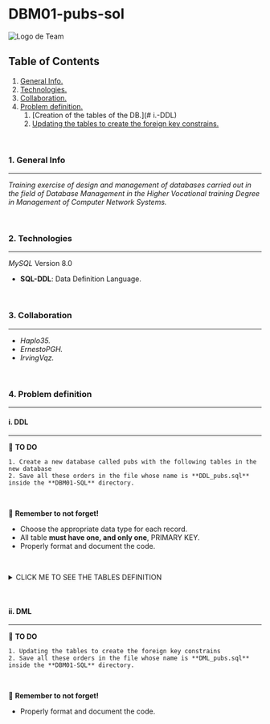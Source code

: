 # DBM01-pubs-sol

![Logo de Team](https://github.com/ana-polo/DBM01-pubs/blob/main/DBM.gif "Team logo")

## Table of Contents

1. [General Info.](#1.-General-Info)
2. [Technologies.](#2.-Technologies)
3. [Collaboration.](#3.-Collaboration)
4. [Problem definition.](#4.-Problem-definition)
    1. [Creation of the tables of the DB.](# i.-DDL)
    2. [Updating the tables to create the foreign key constrains.](#ii.-DML)

&nbsp;

### 1. General Info

***
*Training exercise of design and management of databases carried out in the field of Database Management in the Higher Vocational training Degree in Management of Computer Network Systems.*

&nbsp;

### 2. Technologies

***
*MySQL* Version 8.0

- **SQL-DDL**: Data Definition Language.

&nbsp;

### 3. Collaboration

***

- *Haplo35.*
- *ErnestoPGH.*
- *IrvingVqz.*

&nbsp;

### 4. Problem definition

***

#### i. DDL

***

📝 **TO DO**

    1. Create a new database called pubs with the following tables in the new database
    2. Save all these orders in the file whose name is **DDL_pubs.sql** inside the **DBM01-SQL** directory.

&nbsp;

👀 **Remember to not forget!**

- Choose the appropriate data type for each record.
- All table **must have one, and only one**, PRIMARY KEY.
- Properly format and document the code.

&nbsp;
<details>
    <summary>CLICK ME TO SEE THE TABLES DEFINITION</summary>

<br />

##### PUBS

        - id_pub IDENTIFIER. 
        - pub_name 
        - address 
        - cif
        - first_day
        - time_open
        - post_code 
        - town
  
##### PUB_OWNWER  

        - id_nif IDENTIFIER.
        - owner_name
        - address
        - pub

##### EMPLOYER

        - id_nif IDENTIFIER.
        - employer_name
        - address

##### TOWN

        - id_town IDENTIFIER.
        - name

##### PRODUCT  

        - id_product IDENTIFIER.
        - stock      
        - price 
        - fk_id_pub

##### PUB_EMPLOYER  

        - fk_id_pub IDENTIFIER.       
        - id_employer IDENTIFIER.
        - role

</details>

&nbsp;
&nbsp;

#### ii. DML

***

📝 **TO DO**

    1. Updating the tables to create the foreign key constrains
    2. Save all these orders in the file whose name is **DML_pubs.sql** inside the **DBM01-SQL** directory.

&nbsp;

👀 **Remember to not forget!**

- Properly format and document the code.
